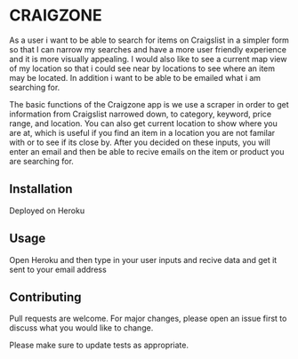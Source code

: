 # CRAIGZONE

As a user i want to be able to search for items on Craigslist in a simpler form so that I can narrow my searches and have a more user friendly experience and it is more visually appealing. I would also like to see a current map view of my location so that i could see near by locations to see where an item may be located. In addition i want to be able to be emailed what i am searching for.

The basic functions of the Craigzone app is we use a scraper in order to get information from Craigslist narrowed down, to category, keyword, price range, and location. You can also get current location to show where you are at, which is useful if you find an item in a location you are not familar with or to see if its close by. After you decided on these inputs, you will enter an email and then be able to recive emails on the item or product you are searching for.

## Installation

Deployed on Heroku

## Usage

Open Heroku and then type in your user inputs and recive data and get it sent to your email address

## Contributing
Pull requests are welcome. For major changes, please open an issue first to discuss what you would like to change.

Please make sure to update tests as appropriate.
